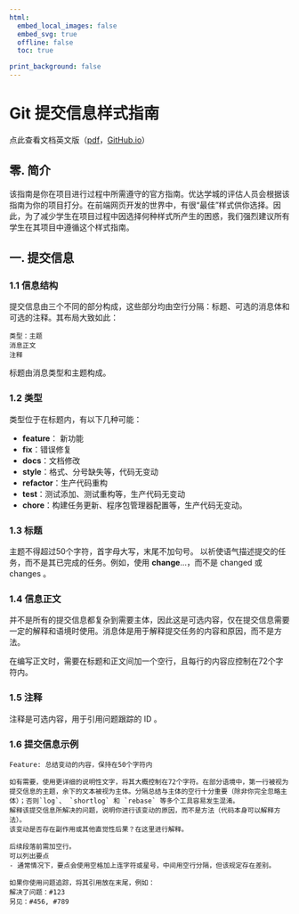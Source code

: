 ```yaml
---
html:
  embed_local_images: false
  embed_svg: true
  offline: false
  toc: true

print_background: false
---
```


# Git 提交信息样式指南

点此查看文档英文版（[pdf](https://s3.cn-north-1.amazonaws.com.cn/static-documents/nd001/Udacity+Nanodegree+Style+Guide_CSS_EN.pdf)，[GitHub.io](http://udacity.github.io/frontend-nanodegree-styleguide/css.html)）

## 零. 简介

该指南是你在项目进行过程中所需遵守的官方指南。优达学城的评估人员会根据该指南为你的项目打分。在前端网页开发的世界中，有很“最佳”样式供你选择。因此，为了减少学生在项目过程中因选择何种样式所产生的困惑，我们强烈建议所有学生在其项目中遵循这个样式指南。

## 一. 提交信息

### 1.1 信息结构

提交信息由三个不同的部分构成，这些部分均由空行分隔：标题、可选的消息体和可选的注释。其布局大致如此：

```shell
类型：主题
消息正文
注释
```

标题由消息类型和主题构成。

### 1.2 类型

类型位于在标题内，有以下几种可能：

- **feature**： 新功能
- **fix**：错误修复
- **docs**：文档修改
- **style**：格式、分号缺失等，代码无变动
- **refactor**：生产代码重构
- **test**：测试添加、测试重构等，生产代码无变动
- **chore**：构建任务更新、程序包管理器配置等，生产代码无变动。

### 1.3 标题

主题不得超过50个字符，首字母大写，末尾不加句号。
以祈使语气描述提交的任务，而不是其已完成的任务。例如，使用 **change**...，而不是 changed 或 changes 。

### 1.4 信息正文

并不是所有的提交信息都复杂到需要主体，因此这是可选内容，仅在提交信息需要一定的解释和语境时使用。消息体是用于解释提交任务的内容和原因，而不是方法。

在编写正文时，需要在标题和正文间加一个空行，且每行的内容应控制在72个字符内。

### 1.5 注释

注释是可选内容，用于引用问题跟踪的 ID 。

### 1.6 提交信息示例

```shell
Feature: 总结变动的内容，保持在50个字符内

如有需要，使用更详细的说明性文字，将其大概控制在72个字符。在部分语境中，第一行被视为提交信息的主题，余下的文本被视为主体。分隔总结与主体的空行十分重要（除非你完全忽略主体）；否则`log`、 `shortlog` 和 `rebase` 等多个工具容易发生混淆。
解释该提交信息所解决的问题，说明你进行该变动的原因，而不是方法（代码本身可以解释方法）。
该变动是否存在副作用或其他直觉性后果？在这里进行解释。

后续段落前需加空行。
可以列出要点
- 通常情况下，要点会使用空格加上连字符或星号，中间用空行分隔，但该规定存在差别。

如果你使用问题追踪，将其引用放在末尾，例如：
解决了问题：#123
另见：#456, #789
```
